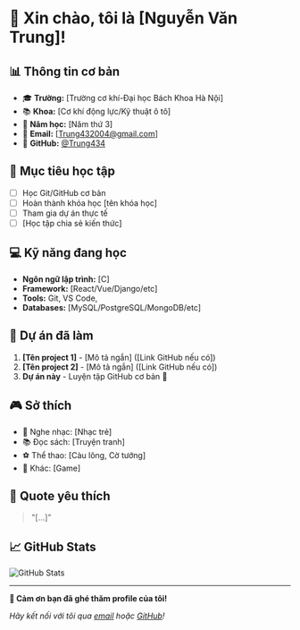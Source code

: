 # 👋 Xin chào, tôi là [Nguyễn Văn Trung]!

## 📊 Thông tin cơ bản
- 🎓 **Trường:** [Trường cơ khí-Đại học Bách Khoa Hà Nội]
- 📚 **Khoa:** [Cơ khí động lực/Kỹ thuật ô tô]  
- 📅 **Năm học:** [Năm thứ 3]
- 📧 **Email:** [Trung432004@gmail.com]
- 🐙 **GitHub:** [@Trung434](https://github.com/Trung434)

## 🎯 Mục tiêu học tập
- [ ] Học Git/GitHub cơ bản
- [ ] Hoàn thành khóa học [tên khóa học]
- [ ] Tham gia dự án thực tế
- [ ] [Học tập chia sẻ kiến thức]

## 💻 Kỹ năng đang học
- **Ngôn ngữ lập trình:** [C]
- **Framework:** [React/Vue/Django/etc] 
- **Tools:** Git, VS Code, 
- **Databases:** [MySQL/PostgreSQL/MongoDB/etc]

## 🌟 Dự án đã làm
1. **[Tên project 1]** - [Mô tả ngắn] ([Link GitHub nếu có])
2. **[Tên project 2]** - [Mô tả ngắn] ([Link GitHub nếu có])
3. **Dự án này** - Luyện tập GitHub cơ bản 🎉

## 🎮 Sở thích
- 🎵 Nghe nhạc: [Nhạc trẻ]
- 📚 Đọc sách: [Truyện tranh]  
- ⚽ Thể thao: [Càu lông, Cờ tướng]
- 🎯 Khác: [Game]

## 💭 Quote yêu thích
> "[...]"

## 📈 GitHub Stats
<!-- Các bạn có thể thêm GitHub stats sau khi học xong -->
![GitHub Stats](https://github-readme-stats.vercel.app/api?username=your-username&show_icons=true&theme=radical)

---

**🚀 Cảm ơn bạn đã ghé thăm profile của tôi!**

*Hãy kết nối với tôi qua [email](Trung432004@gmail.com) hoặc [GitHub](https://github.com/Trung434)!*